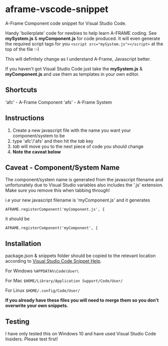 # aframe-vscode-snippet
A-Frame Component code snippet for Visual Studio Code.

Handy 'boilerplate' code for newbies to help learn A-FRAME coding. See **mySystem.js** & **myComponent.js** for code produced. It will even generate the required script tags for you `<script src="mySystem.js"></script>` at the top of the file :-)

This will definitely change as I understand A-Frame, Javascript better.

If you haven't got Visual Studio Code just take the **mySystem.js** & **myComponent.js** and use them as templates in your own editor.

## Shortcuts
'afc' - A-Frame Component
'afs' - A-Frame System

## Instructions
1. Create a new javascript file with the name you want your component/system to be
2. type 'afc'/'afs' and then hit the _tab_ key
3. _tab_ will move you to the next piece of code you should change
4. **Note the caveat below**

## Caveat - Component/System Name
The component/system name is generated from the javascript filename and unfortunately due to Visual Studio variables also includes the '.js' extension. Make sure you remove this when tabbing through!

i.e your new javascript filename is 'myComponent.js' and it generates

`AFRAME.registerComponent('myComponent.js', {`

it should be

`AFRAME.registerComponent('myComponent', {`

## Installation
package.json & snippets folder should be copied to the relevant location according to [Visual Studio Code Snippet Help](https://code.visualstudio.com/Docs/customization/userdefinedsnippets#_sharing-your-snippets-in-the-marketplace).

For Windows `%APPDATA%\Code\User\`

For Mac `$HOME/Library/Application Support/Code/User/`

For Linux `$HOME/.config/Code/User/`

**If you already have these files you will need to merge them so you don't overwrite your own snippets.**

## Testing
I have only tested this on Windows 10 and have used Visual Studio Code Insiders. Please test first!

